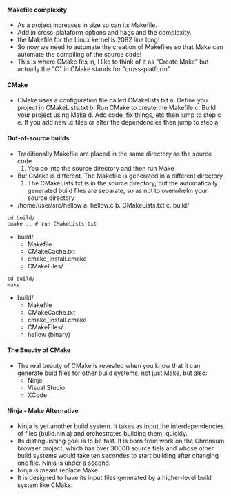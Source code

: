 #### Makefile complexity
- As a project increases in size so can its Makefile.
- Add in cross-plataform options and flags and the complexity.
- the Makefile for the Linux kernel is 2082 line long!
- So now we need to automate the creation of Makefiles so that Make can automate the compiling of the source code!
- This is where CMake fits in, I like to think of it as "Create Make" but actually the "C" in CMake stands for "cross-platform".


#### CMake
- CMake uses a configuration file called CMakelists.txt
    a. Define you project in CMakeLists.txt
    b. Run CMake to create the Makefile
    c. Build your project using Make
    d. Add code, fix things, etc then jump to step c
    e. If you add new .c files or alter the dependencies then jump to step a.

#### Out-of-source builds
- Traditionally Makefile are placed in the same directory as the source code
    1. You go into the source directory and then run Make
- But CMake is different. The Makefile is generated in a different directory
    1. The CMakeLists.txt is in the source directory, but the automatically generated build files are separate, so as not to overwhelm your source directory
- /home/user/src/hellow
    a. hellow.c
    b. CMakeLists.txt
    c. build/

```shell
cd build/
cmake .. # run CMakeLists.txt
```
- build/
    - Makefile
    - CMakeCache.txt
    - cmake_install.cmake
    - CMakeFiles/

```shell
cd build/
make
```
- build/
    - Makefile
    - CMakeCache.txt
    - cmake_install.cmake
    - CMakeFiles/
    - hellow (binary)

#### The Beauty of CMake
- The real beauty of CMake is revealed when you know that it can generate buid files for other build systems, not just Make, but also:
    - Ninja
    - Visual Studio
    - XCode

#### Ninja - Make Alternative
- Ninja is yet another build system. It takes as input the interdependencies of files (build.ninja) and orchestrates building them, quickly.
- Its distinguishing goal is to be fast. It is born from work on the Chromium browser project, which has over 30000 source fiels and whose other build systems would take ten secondes to start building after changing one file. Ninja is under a second.
- Ninja is meant replace Make.
- It is designed to have its input files generated by a higher-level build system like CMake.